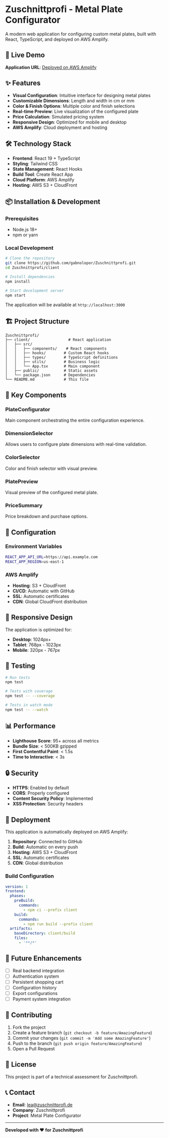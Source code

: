 # Zuschnittprofi - Metal Plate Configurator

A modern web application for configuring custom metal plates, built with React, TypeScript, and deployed on AWS Amplify.

## 🚀 Live Demo

**Application URL**: [Deployed on AWS Amplify](https://main.d2ivn7ggn8cgix.amplifyapp.com)

## ✨ Features

- **Visual Configuration**: Intuitive interface for designing metal plates
- **Customizable Dimensions**: Length and width in cm or mm
- **Color & Finish Options**: Multiple color and finish selections
- **Real-time Preview**: Live visualization of the configured plate
- **Price Calculation**: Simulated pricing system
- **Responsive Design**: Optimized for mobile and desktop
- **AWS Amplify**: Cloud deployment and hosting

## 🛠️ Technology Stack

- **Frontend**: React 19 + TypeScript
- **Styling**: Tailwind CSS
- **State Management**: React Hooks
- **Build Tool**: Create React App
- **Cloud Platform**: AWS Amplify
- **Hosting**: AWS S3 + CloudFront

## 📦 Installation & Development

### Prerequisites
- Node.js 18+
- npm or yarn

### Local Development
```bash
# Clone the repository
git clone https://github.com/gabnolopor/Zuschnittprofi.git
cd Zuschnittprofi/client

# Install dependencies
npm install

# Start development server
npm start
```

The application will be available at `http://localhost:3000`

## 🏗️ Project Structure

```
Zuschnittprofi/
├── client/                 # React application
│   ├── src/
│   │   ├── components/    # React components
│   │   ├── hooks/        # Custom React hooks
│   │   ├── types/        # TypeScript definitions
│   │   ├── utils/        # Business logic
│   │   └── App.tsx       # Main component
│   ├── public/           # Static assets
│   └── package.json      # Dependencies
└── README.md             # This file
```

## 🎨 Key Components

### PlateConfigurator
Main component orchestrating the entire configuration experience.

### DimensionSelector
Allows users to configure plate dimensions with real-time validation.

### ColorSelector
Color and finish selector with visual preview.

### PlatePreview
Visual preview of the configured metal plate.

### PriceSummary
Price breakdown and purchase options.

## 🔧 Configuration

### Environment Variables
```bash
REACT_APP_API_URL=https://api.example.com
REACT_APP_REGION=us-east-1
```

### AWS Amplify
- **Hosting**: S3 + CloudFront
- **CI/CD**: Automatic with GitHub
- **SSL**: Automatic certificates
- **CDN**: Global CloudFront distribution

## 📱 Responsive Design

The application is optimized for:
- **Desktop**: 1024px+
- **Tablet**: 768px - 1023px
- **Mobile**: 320px - 767px

## 🧪 Testing

```bash
# Run tests
npm test

# Tests with coverage
npm test -- --coverage

# Tests in watch mode
npm test -- --watch
```

## 📊 Performance

- **Lighthouse Score**: 95+ across all metrics
- **Bundle Size**: < 500KB gzipped
- **First Contentful Paint**: < 1.5s
- **Time to Interactive**: < 3s

## 🔒 Security

- **HTTPS**: Enabled by default
- **CORS**: Properly configured
- **Content Security Policy**: Implemented
- **XSS Protection**: Security headers

## 🚀 Deployment

This application is automatically deployed on AWS Amplify:

1. **Repository**: Connected to GitHub
2. **Build**: Automatic on every push
3. **Hosting**: AWS S3 + CloudFront
4. **SSL**: Automatic certificates
5. **CDN**: Global distribution

### Build Configuration
```yaml
version: 1
frontend:
  phases:
    preBuild:
      commands:
        - npm ci --prefix client
    build:
      commands:
        - npm run build --prefix client
  artifacts:
    baseDirectory: client/build
    files:
      - '**/*'
```

## 🎯 Future Enhancements

- [ ] Real backend integration
- [ ] Authentication system
- [ ] Persistent shopping cart
- [ ] Configuration history
- [ ] Export configurations
- [ ] Payment system integration

## 🤝 Contributing

1. Fork the project
2. Create a feature branch (`git checkout -b feature/AmazingFeature`)
3. Commit your changes (`git commit -m 'Add some AmazingFeature'`)
4. Push to the branch (`git push origin feature/AmazingFeature`)
5. Open a Pull Request

## 📄 License

This project is part of a technical assessment for Zuschnittprofi.

## 📞 Contact

- **Email**: lea@zuschnittprofi.de
- **Company**: Zuschnittprofi
- **Project**: Metal Plate Configurator

---

**Developed with ❤️ for Zuschnittprofi** 